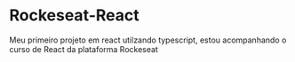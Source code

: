 # Rockeseat-React
 Meu primeiro projeto em react utilzando typescript, estou acompanhando o curso de React da plataforma Rockeseat
